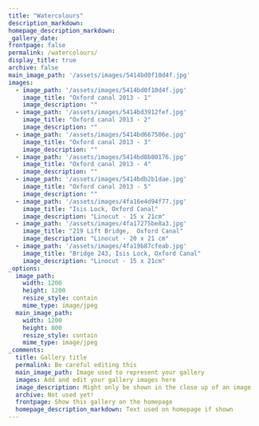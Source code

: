 ```yaml
---
title: "Watercolours"
description_markdown: 
homepage_description_markdown: 
_gallery_date:
frontpage: false
permalink: /watercolours/
display_title: true
archive: false
main_image_path: '/assets/images/5414bd0f10d4f.jpg'
images:
  - image_path: '/assets/images/5414bd0f10d4f.jpg'
    image_title: "Oxford canal 2013 - 1"
    image_description: "" 
  - image_path: '/assets/images/5414bd3912fef.jpg'
    image_title: "Oxford canal 2013 - 2"
    image_description: "" 
  - image_path: '/assets/images/5414bd667506e.jpg'
    image_title: "Oxford canal 2013 - 3"
    image_description: ""
  - image_path: '/assets/images/5414bd8b80176.jpg'
    image_title: "Oxford canal 2013 - 4"
    image_description: ""
  - image_path: '/assets/images/5414bdb2b1dae.jpg'
    image_title: "Oxford canal 2013 - 5"
    image_description: "" 
  - image_path: '/assets/images/4fa16e4d94f77.jpg'
    image_title: "Isis Lock, Oxford Canal"
    image_description: "Linocut - 15 x 21cm"
  - image_path: '/assets/images/4fa17275be8a3.jpg'
    image_title: "219 Lift Bridge,  Oxford Canal"
    image_description: "Linocut - 20 x 21 cm"
  - image_path: '/assets/images/4fa19b87cfeab.jpg'
    image_title: "Bridge 243, Isis Lock, Oxford Canal"
    image_description: "Linocut - 15 x 21cm"    
_options:
  image_path:
    width: 1200
    height: 1200
    resize_style: contain
    mime_type: image/jpeg
  main_image_path:
    width: 1200
    height: 800
    resize_style: contain
    mime_type: image/jpeg
_comments:
  title: Gallery title
  permalink: Be careful editing this
  main_image_path: Image used to represent your gallery
  images: Add and edit your gallery images here
  image_description: Might only be shown in the close up of an image
  archive: Not used yet!
  frontpage: Show this gallery on the homepage
  homepage_description_markdown: Text used on homepage if shown
---
```


